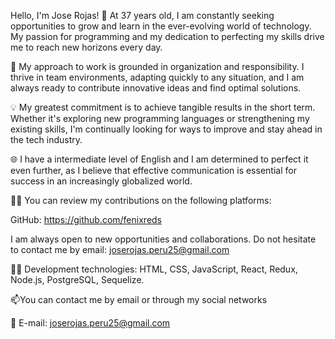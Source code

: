Hello, I'm Jose Rojas! 👋 At 37 years old, I am constantly seeking opportunities to grow and learn in the ever-evolving world of technology. My passion for programming and my dedication to perfecting my skills drive me to reach new horizons every day.

🚀 My approach to work is grounded in organization and responsibility. I thrive in team environments, adapting quickly to any situation, and I am always ready to contribute innovative ideas and find optimal solutions.

💡 My greatest commitment is to achieve tangible results in the short term. Whether it's exploring new programming languages or strengthening my existing skills, I'm continually looking for ways to improve and stay ahead in the tech industry.

🌐 I have a intermediate level of English and I am determined to perfect it even further, as I believe that effective communication is essential for success in an increasingly globalized world.

👨‍💻 You can review my contributions on the following platforms:

GitHub: https://github.com/fenixreds

I am always open to new opportunities and collaborations. Do not hesitate to contact me by email: joserojas.peru25@gmail.com

👨‍💻 Development technologies: HTML, CSS, JavaScript, React, Redux, Node.js, PostgreSQL, Sequelize.

📫You can contact me by email or through my social networks

📧 E-mail: joserojas.peru25@gmail.com
